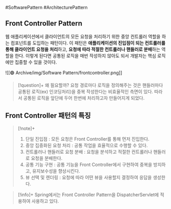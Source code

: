 #SoftwarePattern #ArchitecturePattern

## Front Controller Pattern
웹 애플리케이션에서 클라이언트의 모든 요청을 처리하기 위한 중앙 컨트롤러 역할을 하는 컴포넌트를 도입하는 패턴이다. 이 패턴은 **애플리케이션의 진입점이 되는 컨트롤러를 통해 클라이언트 요청을 처리**하고, **요청에 따라 적절한 컨트롤러나 핸들러로 분배**하는 역할을 한다. 이렇게 된다면 공통된 로직을 매번 작성하지 않아도 되서 개발자는 핵심 로직에만 집중할 수 있을 것이다.

![[🟣 Archive/img/Software Pattern/frontcontroller.png]]

> [!question]+ 왜 필요할까?
> 요청 경로마다 로직을 정의해주는 것은 핸들러마다 공통된 로직(ex) 인코딩처리)을 중복 작성한다는 비효율적인 측면이 있다. 따라서 공통된 로직을 앞단에 두어 한번에 처리하고자 만들어지게 되었다.

## Front Controller 패턴의 특징
> [!note]+ 
> 1. 단일 진입점 : 모든 요청은 Front Controller를 통해 먼저 진입한다.
> 2. 중앙 집중화된 요청 처리 : 공통 작업을 효율적으로 수행할 수 있다.
> 3. 컨트롤러나 핸들러로 요청 분배 : 요청을 분석하고 적절한 컨트롤러나 핸들러로 요청을 분배한다.
> 4. 공통 기능 구현 : 공통 기능을 Front Controller에서 구현하여 중복을 방지하고, 유지보수성을 향상시킨다.
> 5. 뷰 선택 및 렌더링 : 요청에 따라 어떤 뷰을 사용할지 결정하여 응답을 생성한다.


> [!info]+ 
> Spring에서는 Front Controller Pattern을 DispatcherServlet에 적용하여 사용하고 있다.